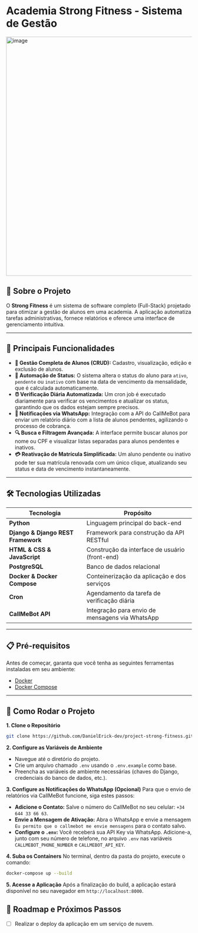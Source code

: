 # Academia Strong Fitness - Sistema de Gestão

<img width="1352" height="647" alt="image" src="https://github.com/user-attachments/assets/0e23a34f-7142-4aa2-a659-fa5815ed0c13" />


## 📖 Sobre o Projeto

O **Strong Fitness** é um sistema de software completo (Full-Stack) projetado para otimizar a gestão de alunos em uma academia. A aplicação automatiza tarefas administrativas, fornece relatórios e oferece uma interface de gerenciamento intuitiva.

---

## 🌟 Principais Funcionalidades

- **👤 Gestão Completa de Alunos (CRUD):** Cadastro, visualização, edição e exclusão de alunos.
- **🔄 Automação de Status:** O sistema altera o status do aluno para `ativo`, `pendente` ou `inativo` com base na data de vencimento da mensalidade, que é calculada automaticamente.
- **⏰ Verificação Diária Automatizada:** Um cron job é executado diariamente para verificar os vencimentos e atualizar os status, garantindo que os dados estejam sempre precisos.
- **🤖 Notificações via WhatsApp:** Integração com a API do CallMeBot para enviar um relatório diário com a lista de alunos pendentes, agilizando o processo de cobrança.
- **🔍 Busca e Filtragem Avançada:** A interface permite buscar alunos por nome ou CPF e visualizar listas separadas para alunos pendentes e inativos.
- **💳 Reativação de Matrícula Simplificada:** Um aluno pendente ou inativo pode ter sua matrícula renovada com um único clique, atualizando seu status e data de vencimento instantaneamente.

---

## 🛠️ Tecnologias Utilizadas

| Tecnologia | Propósito |
|---|---|
| **Python** | Linguagem principal do back-end |
| **Django & Django REST Framework** | Framework para construção da API RESTful |
| **HTML & CSS & JavaScript** | Construção da interface de usuário (front-end) |
| **PostgreSQL** | Banco de dados relacional |
| **Docker & Docker Compose** | Conteinerização da aplicação e dos serviços |
| **Cron** | Agendamento da tarefa de verificação diária |
| **CallMeBot API** | Integração para envio de mensagens via WhatsApp |

---

## 📋 Pré-requisitos

Antes de começar, garanta que você tenha as seguintes ferramentas instaladas em seu ambiente:

- [Docker](https://www.docker.com/get-started/)
- [Docker Compose](https://docs.docker.com/compose/install/)

---

## 🚀 Como Rodar o Projeto

**1. Clone o Repositório**
```bash
git clone https://github.com/DanielErick-dev/project-strong-fitness.git
```

**2. Configure as Variáveis de Ambiente**
- Navegue até o diretório do projeto.
- Crie um arquivo chamado `.env` usando o `.env.example` como base.
- Preencha as variáveis de ambiente necessárias (chaves do Django, credenciais do banco de dados, etc.).

**3. Configure as Notificações do WhatsApp (Opcional)**
Para que o envio de relatórios via CallMeBot funcione, siga estes passos:
   - **Adicione o Contato:** Salve o número do CallMeBot no seu celular: `+34 644 33 66 63`.
   - **Envie a Mensagem de Ativação:** Abra o WhatsApp e envie a mensagem `Eu permito que o callmebot me envie mensagens` para o contato salvo.
   - **Configure o `.env`:** Você receberá sua API Key via WhatsApp. Adicione-a, junto com seu número de telefone, no arquivo `.env` nas variáveis `CALLMEBOT_PHONE_NUMBER` e `CALLMEBOT_API_KEY`.

**4. Suba os Containers**
No terminal, dentro da pasta do projeto, execute o comando:
```bash
docker-compose up --build
```

**5. Acesse a Aplicação**
Após a finalização do build, a aplicação estará disponível no seu navegador em `http://localhost:8000`.

## 📝 Roadmap e Próximos Passos
- [ ] Realizar o deploy da aplicação em um serviço de nuvem.
